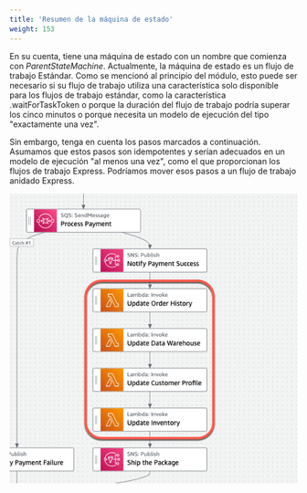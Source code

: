 ```yaml
---
title: 'Resumen de la máquina de estado'
weight: 153
---
```


En su cuenta, tiene una máquina de estado con un nombre que comienza con _ParentStateMachine_. Actualmente, la máquina de estado es un flujo de trabajo Estándar. Como se mencionó al principio del módulo, esto puede ser necesario si su flujo de trabajo utiliza una característica solo disponible para los flujos de trabajo estándar, como la característica .waitForTaskToken o porque la duración del flujo de trabajo podría superar los cinco minutos o porque necesita un modelo de ejecución del tipo "exactamente una vez".

Sin embargo, tenga en cuenta los pasos marcados a continuación. Asumamos que estos pasos son idempotentes y serían adecuados en un modelo de ejecución "al menos una vez", como el que proporcionan los flujos de trabajo Express. Podríamos mover esos pasos a un flujo de trabajo anidado Express.

![Pasos que podrían moverse a un flujo de trabajo Express](/static/img/module-13/state-machine-express-step-candidates.png)

